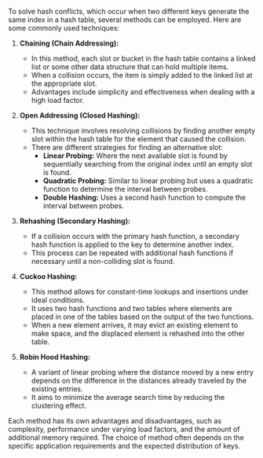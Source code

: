 To solve hash conflicts, which occur when two different keys generate the same index in a hash table, several methods can be employed. Here are some commonly used techniques:

1. **Chaining (Chain Addressing):**
   - In this method, each slot or bucket in the hash table contains a linked list or some other data structure that can hold multiple items.
   - When a collision occurs, the item is simply added to the linked list at the appropriate slot.
   - Advantages include simplicity and effectiveness when dealing with a high load factor.

2. **Open Addressing (Closed Hashing):**
   - This technique involves resolving collisions by finding another empty slot within the hash table for the element that caused the collision.
   - There are different strategies for finding an alternative slot:
     - **Linear Probing:** Where the next available slot is found by sequentially searching from the original index until an empty slot is found.
     - **Quadratic Probing:** Similar to linear probing but uses a quadratic function to determine the interval between probes.
     - **Double Hashing:** Uses a second hash function to compute the interval between probes.

3. **Rehashing (Secondary Hashing):**
   - If a collision occurs with the primary hash function, a secondary hash function is applied to the key to determine another index.
   - This process can be repeated with additional hash functions if necessary until a non-colliding slot is found.

4. **Cuckoo Hashing:**
   - This method allows for constant-time lookups and insertions under ideal conditions.
   - It uses two hash functions and two tables where elements are placed in one of the tables based on the output of the two functions.
   - When a new element arrives, it may evict an existing element to make space, and the displaced element is rehashed into the other table.

5. **Robin Hood Hashing:**
   - A variant of linear probing where the distance moved by a new entry depends on the difference in the distances already traveled by the existing entries.
   - It aims to minimize the average search time by reducing the clustering effect.

Each method has its own advantages and disadvantages, such as complexity, performance under varying load factors, and the amount of additional memory required. The choice of method often depends on the specific application requirements and the expected distribution of keys.